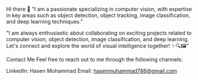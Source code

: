 Hi there 👋
"I am a passionate specializing in computer vision, with expertise in key areas such as object detection, object tracking, image classification, and deep learning techniques." 

"I am always enthusiastic about collaborating on exciting projects related to computer vision, object detection, image classification, and deep learning. Let's connect and explore the world of visual intelligence together! ✨🔍🖼️"

Contact Me
Feel free to reach out to me through the following channels:


LinkedIn:  Hasen Muhammad
Email: hasenmuhammad786@gmail.com
